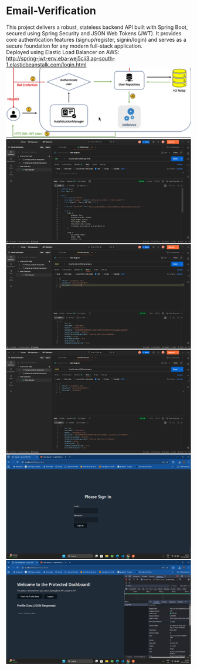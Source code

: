 # Email-Verification
This project delivers a robust, stateless backend API built with Spring Boot, secured using Spring Security and JSON Web Tokens (JWT). It provides core authentication features (signup/register, signin/login) and serves as a secure foundation for any modern full-stack application.
<br>Deployed using Elastic Load Balancer on AWS:
<br>http://spring-jwt-env.eba-wej5cii3.ap-south-1.elasticbeanstalk.com/login.html
<br>
![](./images/arch.png)
![](./images/ok2.png)
![](./images/ok3.png)
![](./images/ok4.png)
![](./images/ok5.png)
![](./images/ok6.png)
